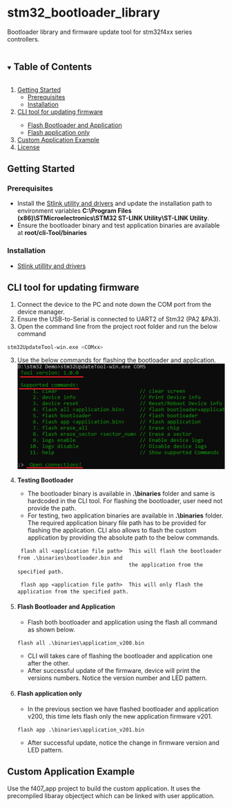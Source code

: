 # stm32_bootloader_library
Bootloader library and firmware update tool for stm32f4xx series controllers.

<!-- TABLE OF CONTENTS -->
<details open="open">
  <summary><h2 style="display: inline-block">Table of Contents</h2></summary>
  <ol>
    <li>
      <a href="#getting-started">Getting Started</a>
      <ul>
        <li><a href="#prerequisites">Prerequisites</a></li>
        <li><a href="#installation">Installation</a></li>
      </ul>
    </li>
    <li><a href="#cli-tool-for-updating-firmware">CLI tool for updating firmware</a></li>
      <ul>
        <li><a href="#flash-bootloader-and-application">Flash Bootloader and Application</a></li>
        <li><a href="#flash-application-only">Flash application only</a></li>
      </ul>
    <li><a href="#custom-application-example">Custom Application Example</a></li>
    <li><a href="#license">License</a></li>
  </ol>
</details>




<!-- GETTING STARTED -->
## Getting Started

### Prerequisites

* Install the [Stlink utility and drivers](https://github.com/SaheblalBagwan/stlink-utility-and-drivers) and update the installation path to environment variables <b>C:\Program Files (x86)\STMicroelectronics\STM32 ST-LINK Utility\ST-LINK Utility</b>.
* Ensure the bootloader binary and test application binaries are available at <b>root/cli-Tool/binaries</b>

### Installation

* [Stlink utillity and drivers](https://github.com/SaheblalBagwan/stlink-utility-and-drivers)


<!-- CLI -->
## CLI tool for updating firmware
1. Connect the device to the PC and note down the COM port from the device manager. 
2. Ensure the USB-to-Serial is connected to UART2 of Stm32 (PA2 &PA3).
3. Open the command line from the project root folder and run the below command
  ```` sh
  stm32UpdateTool-win.exe <COMxx>
  ```` 
3. Use the below commands for flashing the bootloader and application.
  ![image](images/stm32_tool_info.png)
  
4. **Testing Bootloader**
   * The bootloader binary is available in **.\binaries** folder and same is hardcoded in the CLI tool. For flashing the bootloader, user need not provide the path. 
   * For testing, two application binaries are available in **.\binaries** folder. The required application binary file path has to be provided for flashing the application. CLI also allows to flash the custom application by providing the absolute path to the below commands.
   ````    
    flash all <application file path>  This will flash the bootloader from .\binaries\bootloader.bin and
                                       the application from the specified path.
   ```` 
   ```` 
    flash app <application file path>  This will only flash the application from the specified path.
   ````
 5. #### Flash Bootloader and Application
     * Flash both bootloader and application using the flash all command as shown below.
     ````  
     flash all .\binaries\application_v200.bin
     ````  
     * CLI will takes care of flashing the bootloader and application one after the other.
     * After successful update of the firmware, device will print the versions numbers. Notice the version number and LED pattern.


  6. #### Flash application only
     * In the previous section we have flashed bootloader and application v200, this time lets flash only the new application firmware v201.
     ````  
     flash app .\binaries\application_v201.bin
     ````  
     * After successful update, notice the change in firmware version and LED pattern.
     
  
  <!-- Custom Application example -->
## Custom Application Example
Use the f407_app project to build the custom application. It uses the precompiled libaray objectject which can be linked with user application.


